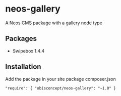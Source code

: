 # neos-gallery
A Neos CMS package with a gallery node type

## Packages
- Swipebox 1.4.4

## Installation
Add the package in your site package composer.json

`"require": {
     "obisconcept/neos-gallery": "~1.0"
 }`
